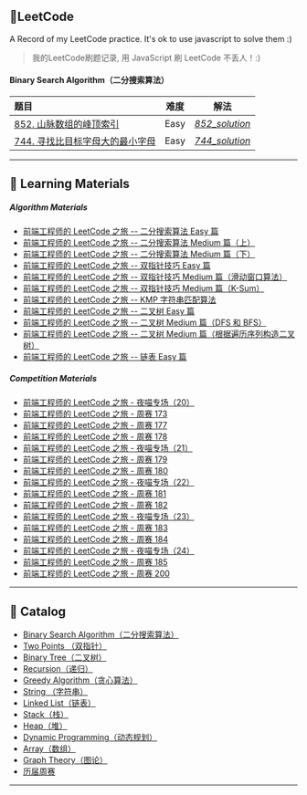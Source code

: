 ## 🍊LeetCode
A Record of my LeetCode practice. It's ok to use javascript to solve them :)

> 我的LeetCode刷题记录, 用 JavaScript 刷 LeetCode 不丢人！:)

<h4 id="1">Binary Search Algorithm（二分搜索算法）</h4>

| 题目 | 难度 | 解法 |
| :----- | :---: | :---: |
| [852. 山脉数组的峰顶索引](https://leetcode.com/problems/peak-index-in-a-mountain-array/submissions/) | Easy | [*852_solution*](Binary-Search/easy_852_solution.js) |
| [744. 寻找比目标字母大的最小字母](https://leetcode.com/problems/find-smallest-letter-greater-than-target/) | Easy | [*744_solution*](Binary-Search/easy_744_solution.js)|

***

## 📖 Learning Materials

##### Algorithm Materials

  - [前端工程师的 LeetCode 之旅 -- 二分搜索算法 Easy 篇](https://mp.weixin.qq.com/s/D6zY08tJ8J-nhIA4u86IoA)
  - [前端工程师的 LeetCode 之旅 -- 二分搜索算法 Medium 篇（上）](https://mp.weixin.qq.com/s/W-z820EkMagQsZafJdEZrw)
  - [前端工程师的 LeetCode 之旅 -- 二分搜索算法 Medium 篇（下）](https://mp.weixin.qq.com/s/wiqrNBNp22RUqM1mmSXBkQ)
  - [前端工程师的 LeetCode 之旅 -- 双指针技巧 Easy 篇](https://mp.weixin.qq.com/s/SXj8tkGj19gZy3EgTPIy2Q)
  - [前端工程师的 LeetCode 之旅 -- 双指针技巧 Medium 篇（滑动窗口算法）](https://mp.weixin.qq.com/s/5qHKabjsb0FKvfp2y7CgTg)
  - [前端工程师的 LeetCode 之旅 -- 双指针技巧 Medium 篇（K-Sum）](https://mp.weixin.qq.com/s/gQTiS5NX2WbV1lon7icOqg)
  - [前端工程师的 LeetCode 之旅 -- KMP 字符串匹配算法](https://mp.weixin.qq.com/s/liZ5G1Oaaimlu6DIEmquNw)
  - [前端工程师的 LeetCode 之旅 -- 二叉树 Easy 篇](https://mp.weixin.qq.com/s/NNIn8BLUIBWCvEjYgzb2mg)
  - [前端工程师的 LeetCode 之旅 -- 二叉树 Medium 篇（DFS 和 BFS）](https://mp.weixin.qq.com/s/FFCVLfndgtIaxwIGiDAGiA)
  - [前端工程师的 LeetCode 之旅 -- 二叉树 Medium 篇（根据遍历序列构造二叉树）](https://mp.weixin.qq.com/s/g46dFFNOyEh9W4dY61NV7g)
  - [前端工程师的 LeetCode 之旅 -- 链表 Easy 篇](https://mp.weixin.qq.com/s/_L_zU73IOFy_rAU-QQz_Dgg)

##### Competition Materials

  - [前端工程师的 LeetCode 之旅 - 夜喵专场（20）](https://mp.weixin.qq.com/s/dvSA3yruUQzmLchYyzDKdw)
  - [前端工程师的 LeetCode 之旅 - 周赛 173](https://mp.weixin.qq.com/s/kNd2nQAH9QG1POhlvNNZ4g)
  - [前端工程师的 LeetCode 之旅 - 周赛 177](https://mp.weixin.qq.com/s/FvT-vd8UVFADdBwQanp4xQ)
  - [前端工程师的 LeetCode 之旅 - 周赛 178](https://mp.weixin.qq.com/s?__biz=MzUzODgwNDAzOA==&mid=2247484191&idx=1&sn=d057dcac5204eab59e889fda0fe5b3f2&chksm=fad36936cda4e02069428a30377ac644c0c073ab58621a39472dcc917dcb4cc586ba909980f4&scene=21#wechat_redirect)
  - [前端工程师的 LeetCode 之旅 - 夜喵专场（21）](https://mp.weixin.qq.com/s/oJl9zLhwDY_LEeyyEW5iYg)
  - [前端工程师的 LeetCode 之旅 - 周赛 179](https://mp.weixin.qq.com/s?__biz=MzUzODgwNDAzOA==&mid=2247484219&idx=1&sn=50057af519d65fb1f321be5d82615c63&chksm=fad36912cda4e004b8fa3842e00a3cd4d0cad9897c2eca2eced24b97b9c919a6e9fed29c9e13&scene=21#wechat_redirect)
  - [前端工程师的 LeetCode 之旅 - 周赛 180](https://mp.weixin.qq.com/s/UEXsXCGvtJunHHmIiuhEFQ)
  - [前端工程师的 LeetCode 之旅 - 夜喵专场（22）](https://mp.weixin.qq.com/s/gjWicUgaJXJ2Q-wT9COkiA)
  - [前端工程师的 LeetCode 之旅 - 周赛 181](https://mp.weixin.qq.com/s/12n0txs_lWYeZsyFmMdWJQ)
  - [前端工程师的 LeetCode 之旅 - 周赛 182](https://mp.weixin.qq.com/s/QfFkMBiJy3-hYs73eyKRCA)
  - [前端工程师的 LeetCode 之旅 - 夜喵专场（23）](https://mp.weixin.qq.com/s/ImLe4nDvZ7fC5cf2OsY4DQ)
  - [前端工程师的 LeetCode 之旅 - 周赛 183](https://mp.weixin.qq.com/s/oQLaD4vDDjLJE4l7DFy-xw)
  - [前端工程师的 LeetCode 之旅 - 周赛 184](https://mp.weixin.qq.com/s/PgaPLuQ3dMZRmnf64ZcSLA)
  - [前端工程师的 LeetCode 之旅 - 夜喵专场（24）](https://mp.weixin.qq.com/s/e4R0tyOY9UB_TiiNWqi8AA)
  - [前端工程师的 LeetCode 之旅 - 周赛 185](https://mp.weixin.qq.com/s/-iuN5ln6KTfEGt6Ewihdrg)
  - [前端工程师的 LeetCode 之旅 - 周赛 200](https://mp.weixin.qq.com/s/YAX98q0iNqceHRnI2AYR-g)

***

## 🧭 Catalog

  - [Binary Search Algorithm（二分搜索算法）](#1)
  - [Two Points （双指针）](#2)
  - [Binary Tree（二叉树）](#3)
  - [Recursion（递归）](#4)
  - [Greedy Algorithm（贪心算法）](#5)
  - [String （字符串）](#6)
  - [Linked List（链表）](#7)
  - [Stack（栈）](#8)
  - [Heap（堆）](#9)
  - [Dynamic Programming（动态规划）](#10)
  - [Array（数组）](#11)
  - [Graph Theory（图论）](#12)
  - [历届周赛](#13)
***
